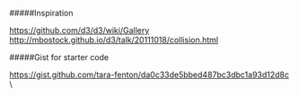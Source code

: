 

#####Inspiration

https://github.com/d3/d3/wiki/Gallery \
http://mbostock.github.io/d3/talk/20111018/collision.html

#####Gist for starter code

https://gist.github.com/tara-fenton/da0c33de5bbed487bc3dbc1a93d12d8c \
